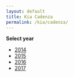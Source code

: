 ```yaml
---
layout: default
title: Kia Cadenza
permalink: /kia/cadenza/
---
```

**Select year**

- [2014](/kia/cadenza/2014/)
- [2015](/kia/cadenza/2015/)
- [2016](/kia/cadenza/2016/)
- [2017](/kia/cadenza/2017/)